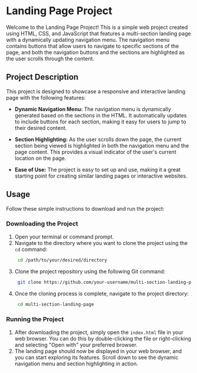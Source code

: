 # Landing Page Project

Welcome to the Landing Page Project! This is a simple web project created using HTML, CSS, and JavaScript that features a multi-section landing page with a dynamically updating navigation menu. The navigation menu contains buttons that allow users to navigate to specific sections of the page, and both the navigation buttons and the sections are highlighted as the user scrolls through the content.

## Project Description

This project is designed to showcase a responsive and interactive landing page with the following features:

- **Dynamic Navigation Menu:** The navigation menu is dynamically generated based on the sections in the HTML. It automatically updates to include buttons for each section, making it easy for users to jump to their desired content.

- **Section Highlighting:** As the user scrolls down the page, the current section being viewed is highlighted in both the navigation menu and the page content. This provides a visual indicator of the user's current location on the page.

- **Ease of Use:** The project is easy to set up and use, making it a great starting point for creating similar landing pages or interactive websites.

## Usage

Follow these simple instructions to download and run the project:

### Downloading the Project

1. Open your terminal or command prompt.
2. Navigate to the directory where you want to clone the project using the `cd` command:
   ```bash
    cd /path/to/your/desired/directory
   ```
3. Clone the project repository using the following Git command:
   ```bash
    git clone https://github.com/your-username/multi-section-landing-page.git
   ```
4. Once the cloning process is complete, navigate to the project directory:
   ```bash
    cd multi-section-landing-page
   ```

### Running the Project
1. After downloading the project, simply open the `index.html` file in your web browser. You can do this by double-clicking the file or right-clicking and selecting "Open with" your preferred browser.
2. The landing page should now be displayed in your web browser, and you can start exploring its features. Scroll down to see the dynamic navigation menu and section highlighting in action.